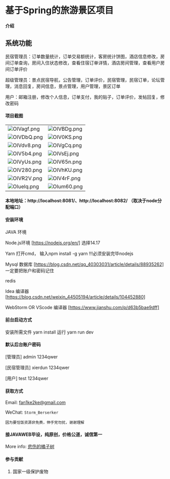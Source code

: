 # 基于Spring的旅游景区项目

#### 介绍
## 系统功能
民宿管理员：订单数量统计，订单交易额统计，客房统计饼图，酒店信息修改，房间订单查询，房间入住状态修改，查看住宿订单详情，酒店房间管理，查看用户房间订单评价

超级管理员：景点民宿导航，公告管理，订单评价，民宿管理，民宿订单，论坛管理，消息回复，房间信息，景点管理，用户管理，景区订单

用户：邮箱注册，修改个人信息，订单支付，我的贴子，订单评价，发帖回复，修改密码


#### 项目截图

|  |  |
|---------------------|---------------------|
| ![OIVagf.png](https://s1.ax1x.com/2022/05/17/OIVagf.png "屏幕截图.png") | ![OIVBDg.png](https://s1.ax1x.com/2022/05/17/OIVBDg.png "屏幕截图.png") |
| ![OIVDbQ.png](https://s1.ax1x.com/2022/05/17/OIVDbQ.png "屏幕截图.png") | ![OIV0KS.png](https://s1.ax1x.com/2022/05/17/OIV0KS.png "屏幕截图.png") |
| ![OIVdv8.png](https://s1.ax1x.com/2022/05/17/OIVdv8.png "屏幕截图.png") | ![OIVgCq.png](https://s1.ax1x.com/2022/05/17/OIVgCq.png "屏幕截图.png") |
| ![OIV5b4.png](https://s1.ax1x.com/2022/05/17/OIV5b4.png "屏幕截图.png") | ![OIVsEj.png](https://s1.ax1x.com/2022/05/17/OIVsEj.png "屏幕截图.png") |
| ![OIVyUs.png](https://s1.ax1x.com/2022/05/17/OIVyUs.png "屏幕截图.png") | ![OIV65n.png](https://s1.ax1x.com/2022/05/17/OIV65n.png "屏幕截图.png") |
| ![OIV280.png](https://s1.ax1x.com/2022/05/17/OIV280.png "屏幕截图.png") | ![OIVhKU.png](https://s1.ax1x.com/2022/05/17/OIVhKU.png "屏幕截图.png") |
| ![OIVR2V.png](https://s1.ax1x.com/2022/05/17/OIVR2V.png "屏幕截图.png") | ![OIV4rF.png](https://s1.ax1x.com/2022/05/17/OIV4rF.png "屏幕截图.png") |
| ![OIuelq.png](https://s1.ax1x.com/2022/05/17/OIuelq.png "屏幕截图.png") | ![OIum60.png](https://s1.ax1x.com/2022/05/17/OIum60.png "屏幕截图.png")

#### 本地地址：http://localhost:8081/、http://localhost:8082/ （取决于node分配端口）


#### 安装环境
JAVA 环境 

Node.js环境 [https://nodejs.org/en/] 选择14.17

Yarn 打开cmd， 输入npm install -g yarn !!!必须安装完毕nodejs

Mysql 数据库 [https://blog.csdn.net/qq_40303031/article/details/88935262] 一定要把账户和密码记住

redis

Idea 编译器 [https://blog.csdn.net/weixin_44505194/article/details/104452880]

WebStorm OR VScode 编译器 [https://www.jianshu.com/p/d63b5bae9dff]

#### 前台启动方式
安装所需文件 yarn install 
运行 yarn run dev

#### 默认后台账户密码
[管理员]
admin
1234qwer

[民宿管理员]
xierdun
1234qwer

[用户]
test
1234qwer

#### 获取方式

Email: fan1ke2ke@gmail.com

WeChat: `Storm_Berserker`

`因为要恰饭资源非免费，伸手党勿扰，谢谢理解`

#### 接JAVAWEB毕设，纯原创，价格公道，诚信第一

More info: [悲伤的橘子树](https://berserker287.github.io/)

#### 参与贡献

1.  国家一级保护废物
